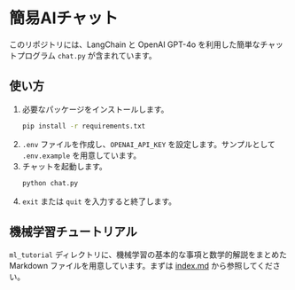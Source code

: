 # 簡易AIチャット

このリポジトリには、LangChain と OpenAI GPT-4o を利用した簡単なチャットプログラム `chat.py` が含まれています。

## 使い方

1. 必要なパッケージをインストールします。
   ```bash
   pip install -r requirements.txt
   ```
2. `.env` ファイルを作成し、`OPENAI_API_KEY` を設定します。サンプルとして `.env.example` を用意しています。
3. チャットを起動します。
   ```bash
   python chat.py
   ```
4. `exit` または `quit` を入力すると終了します。

## 機械学習チュートリアル

`ml_tutorial` ディレクトリに、機械学習の基本的な事項と数学的解説をまとめた Markdown ファイルを用意しています。まずは [index.md](ml_tutorial/index.md) から参照してください。
